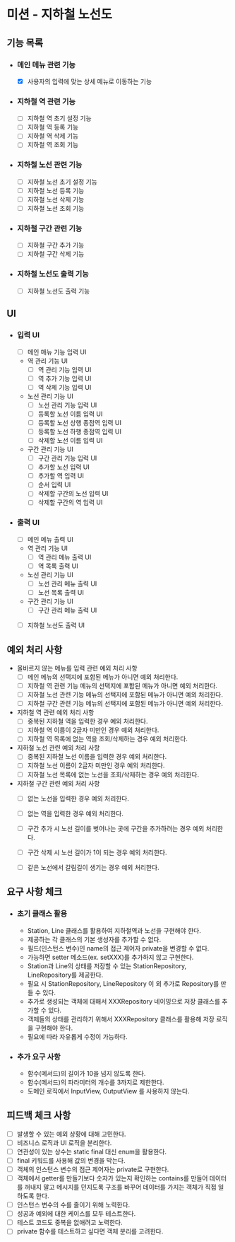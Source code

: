 # 미션 - 지하철 노선도

## 기능 목록

- ### 메인 메뉴 관련 기능
    - [x] 사용자의 입력에 맞는 상세 메뉴로 이동하는 기능 

- ### 지하철 역 관련 기능
    - [ ] 지하철 역 초기 설정 기능
    - [ ] 지하철 역 등록 기능
    - [ ] 지하철 역 삭제 기능
    - [ ] 지하철 역 조회 기능

- ### 지하철 노선 관련 기능
    - [ ] 지하철 노선 초기 설정 기능
    - [ ] 지하철 노선 등록 기능
    - [ ] 지하철 노선 삭제 기능
    - [ ] 지하철 노선 조회 기능

- ### 지하철 구간 관련 기능
    - [ ] 지하철 구간 추가 기능
    - [ ] 지하철 구간 삭제 기능

- ### 지하철 노선도 출력 기능
    - [ ] 지하철 노선도 출력 기능


## UI

- ### 입력 UI
    - [ ] 메인 매뉴 기능 입력 UI
    - 역 관리 기능 UI
      - [ ] 역 관리 기능 입력 UI
      - [ ] 역 추가 기능 입력 UI
      - [ ] 역 삭제 기능 입력 UI
    - 노선 관리 기능 UI
      - [ ] 노선 관리 기능 입력 UI
      - [ ] 등록할 노선 이름 입력 UI
      - [ ] 등록할 노선 상행 종점역 입력 UI
      - [ ] 등록할 노선 하행 종점역 입력 UI
      - [ ] 삭제할 노선 이름 입력 UI
    - 구간 관리 기능 UI
      - [ ] 구간 관리 기능 입력 UI
      - [ ] 추가할 노선 입력 UI
      - [ ] 추가할 역 입력 UI
      - [ ] 순서 입력 UI
      - [ ] 삭제할 구간의 노선 입력 UI
      - [ ] 삭제할 구간의 역 입력 UI

- ### 출력 UI
    - [ ] 메인 메뉴 출력 UI
    - 역 관리 기능 UI
      - [ ] 역 관리 메뉴 출력 UI
      - [ ] 역 목록 출력 UI
    - 노선 관리 기능 UI
      - [ ] 노선 관리 메뉴 출력 UI
      - [ ] 노선 목록 출력 UI
    - 구간 관리 기능 UI
      - [ ] 구간 관리 메뉴 출력 UI
    - [ ] 지하철 노선도 출력 UI


## 예외 처리 사항

- 올바르지 않는 메뉴를 입력 관련 예외 처리 사항
    - [ ] 메인 메뉴의 선택지에 포함된 메뉴가 아니면 예외 처리한다.
    - [ ] 지하철 역 관련 기능 메뉴의 선택지에 포함된 메뉴가 아니면 예외 처리한다.
    - [ ] 지하철 노선 관련 기능 메뉴의 선택지에 포함된 메뉴가 아니면 예외 처리한다.
    - [ ] 지하철 구간 관련 기능 메뉴의 선택지에 포함된 메뉴가 아니면 예외 처리한다.

- 지하철 역 관련 예외 처리 사항
    - [ ] 중복된 지하철 역을 입력한 경우 예외 처리한다.
    - [ ] 지하철 역 이름이 2글자 미만인 경우 예외 처리한다.
    - [ ] 지하철 역 목록에 없는 역을 조회/삭제하는 경우 예외 처리한다.

- 지하철 노선 관련 예외 처리 사항
    - [ ] 중복된 지하철 노선 이름을 입력한 경우 예외 처리한다.
    - [ ] 지하철 노선 이름이 2글자 미만인 경우 예외 처리한다.
    - [ ] 지하철 노선 목록에 없는 노선을 조회/삭제하는 경우 예외 처리한다.

- 지하철 구간 관련 예외 처리 사항
    - [ ] 없는 노선을 입력한 경우 예외 처리한다.
    - [ ] 없는 역을 입력한 경우 예외 처리한다.
    - [ ] 구간 추가 시 노선 길이를 벗어나는 곳에 구간을 추가하려는 경우 예외 처리한다.
    - [ ] 구간 삭제 시 노선 길이가 1이 되는 경우 예외 처리한다.
    - [ ] 같은 노선에서 갈림길이 생기는 경우 예외 처리한다.


## 요구 사항 체크

  - ### 초기 클래스 활용
    - Station, Line 클래스를 활용하여 지하철역과 노선을 구현해야 한다.
    - 제공하는 각 클래스의 기본 생성자를 추가할 수 없다.
    - 필드(인스턴스 변수)인 name의 접근 제어자 private을 변경할 수 없다.
    - 가능하면 setter 메소드(ex. setXXX)를 추가하지 않고 구현한다.
    - Station과 Line의 상태를 저장할 수 있는 StationRepository, LineRepository를 제공한다.
    - 필요 시 StationRepository, LineRepository 이 외 추가로 Repository를 만들 수 있다.
    - 추가로 생성되는 객체에 대해서 XXXRepository 네이밍으로 저장 클래스를 추가할 수 있다.
    - 객체들의 상태를 관리하기 위해서 XXXRepository 클래스를 활용해 저장 로직을 구현해야 한다.
    - 필요에 따라 자유롭게 수정이 가능하다.

- ### 추가 요구 사항
    - 함수(메서드)의 길이가 10을 넘지 않도록 한다.
    - 함수(메서드)의 파라미터의 개수를 3까지로 제한한다.
    - 도메인 로직에서 InputView, OutputView 를 사용하지 않는다.


## 피드백 체크 사항
- [ ] 발생할 수 있는 예외 상황에 대해 고민한다.
- [ ] 비즈니스 로직과 UI 로직을 분리한다.
- [ ] 연관성이 있는 상수는 static final 대신 enum을 활용한다.
- [ ] final 키워드를 사용해 값의 변경을 막는다.
- [ ] 객체의 인스턴스 변수의 접근 제어자는 private로 구현한다.
- [ ] 객체에서 getter를 만들기보다 숫자가 있는지 확인하는 contains를 만들어 데이터를 꺼내지 말고 메시지를 던지도록 구조를 바꾸어 데이터를 가지는 객체가 직접 일하도록 한다.
- [ ] 인스턴스 변수의 수를 줄이기 위해 노력한다.
- [ ] 성공과 예외에 대한 케이스를 모두 테스트한다.
- [ ] 테스트 코드도 중복을 없애려고 노력한다.
- [ ] private 함수를 테스트하고 싶다면 객체 분리를 고려한다.
